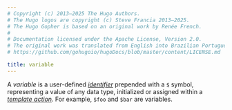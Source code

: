```yaml
---
# Copyright (c) 2013–2025 The Hugo Authors.
# The Hugo logos are copyright (c) Steve Francia 2013–2025.
# The Hugo Gopher is based on an original work by Renée French.
#
# Documentation licensed under the Apache License, Version 2.0.
# The original work was translated from English into Brazilian Portuguese.
# https://github.com/gohugoio/hugoDocs/blob/master/content/LICENSE.md

title: variable
---
```


A _variable_ is a user-defined [_identifier_](g) prepended with a `$` symbol, representing a value of any data type, initialized or assigned within a [_template action_](g). For example, `$foo`&nbsp;and&nbsp;`$bar` are variables.
